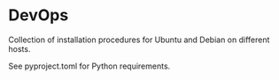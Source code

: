 # DevOps
Collection of installation procedures for Ubuntu and Debian on different hosts.

See pyproject.toml for Python requirements.